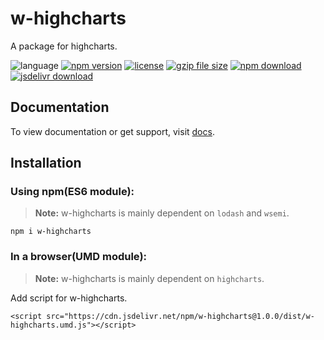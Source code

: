 # w-highcharts
A package for highcharts.

![language](https://img.shields.io/badge/language-JavaScript-orange.svg) 
[![npm version](http://img.shields.io/npm/v/w-highcharts.svg?style=flat)](https://npmjs.org/package/w-highcharts) 
[![license](https://img.shields.io/npm/l/w-highcharts.svg?style=flat)](https://npmjs.org/package/w-highcharts) 
[![gzip file size](http://img.badgesize.io/yuda-lyu/w-highcharts/master/dist/w-highcharts.umd.js.svg?compression=gzip)](https://github.com/yuda-lyu/w-highcharts)
[![npm download](https://img.shields.io/npm/dt/w-highcharts.svg)](https://npmjs.org/package/w-highcharts) 
[![jsdelivr download](https://img.shields.io/jsdelivr/npm/hm/w-highcharts.svg)](https://www.jsdelivr.com/package/npm/w-highcharts)

## Documentation
To view documentation or get support, visit [docs](https://yuda-lyu.github.io/w-highcharts/w-highcharts.html).

## Installation
### Using npm(ES6 module):
> **Note:** w-highcharts is mainly dependent on `lodash` and `wsemi`.
```alias
npm i w-highcharts
```

### In a browser(UMD module):
> **Note:** w-highcharts is mainly dependent on `highcharts`.

Add script for w-highcharts.
```alias
<script src="https://cdn.jsdelivr.net/npm/w-highcharts@1.0.0/dist/w-highcharts.umd.js"></script>

```
